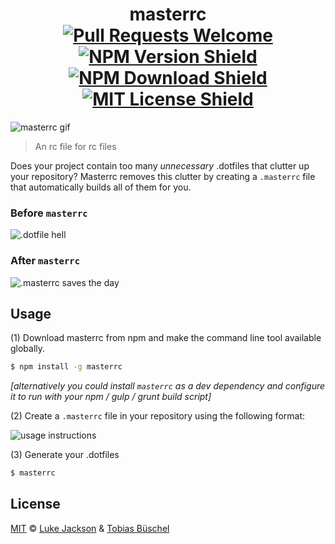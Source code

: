 <h1 align="center">masterrc
  <br>
  <a href="https://github.com/tobiasbueschel/awesome-pokemon/pulls"><img alt="Pull Requests Welcome" src="https://img.shields.io/badge/PRs-welcome-brightgreen.svg?style=flat-square"></a>
  <a href="http://npm.im/masterrc"><img alt="NPM Version Shield" src="https://img.shields.io/npm/v/masterrc.svg?style=flat-square"></a>
  <a href="http://npm-stat.com/charts.html?package=masterrc"><img alt="NPM Download Shield" src="https://img.shields.io/npm/dm/masterrc.svg?style=flat-square"></a>
  <a href="http://opensource.org/licenses/MIT"><img alt="MIT License Shield" src="https://img.shields.io/npm/l/masterrc.svg?style=flat-square)"></a>
</h1>

![masterrc gif](https://media.giphy.com/media/3o6Zt4h6LP9c39qIXC/giphy.gif)

> An rc file for rc files

Does your project contain too many _unnecessary_ .dotfiles that clutter up your repository? Masterrc removes this clutter by creating a `.masterrc` file that automatically builds all of them for you.

### Before `masterrc`
![.dotfile hell](http://i.imgur.com/NwwFRMo.png)

### After `masterrc`
![.masterrc saves the day](http://i.imgur.com/mYyz6Re.png)

## Usage
(1) Download masterrc from npm and make the command line tool available globally.
```bash
$ npm install -g masterrc
```
_[alternatively you could install `masterrc` as a dev dependency and configure it to run with your npm / gulp / grunt build script]_

(2) Create a `.masterrc` file in your repository using the following format:

![usage instructions](http://i.imgur.com/oIWI8TX.png)

(3) Generate your .dotfiles

```bash
$ masterrc
```

## License
[MIT](https://opensource.org/licenses/MIT) © [Luke Jackson](https://github.com/lukejacksonn) & [Tobias Büschel](https://github.com/tobiasbueschel)
